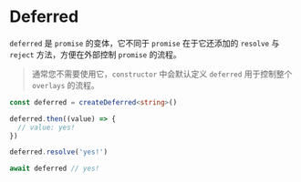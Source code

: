 # Deferred

`deferred` 是 `promise` 的变体，它不同于 `promise` 在于它还添加的 `resolve` 与 `reject` 方法，方便在外部控制 `promise` 的流程。

> 通常您不需要使用它，`constructor` 中会默认定义 `deferred` 用于控制整个 `overlays` 的流程。

```ts
const deferred = createDeferred<string>()

deferred.then((value) => {
  // value: yes!
})

deferred.resolve('yes!')

await deferred // yes!
```
